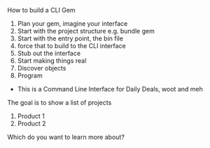 How to build a CLI Gem

1. Plan your gem, imagine your interface
2. Start with the project structure e.g. bundle gem <name>
3. Start with the entry point, the bin file
4. force that to build to the CLI interface
5. Stub out the interface
6. Start making things real
7. Discover objects
8. Program

- This is a Command Line Interface for Daily Deals, woot and meh

The goal is to show a list of projects

1. Product 1
2. Product 2

Which do you want to learn more about?
